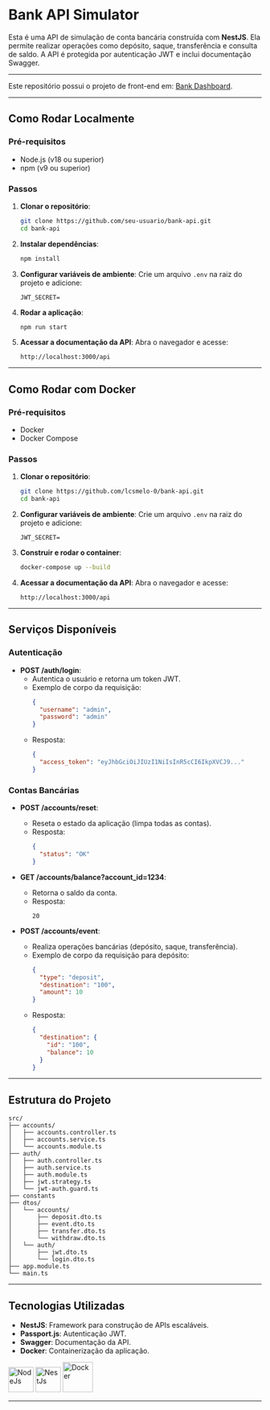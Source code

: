# Bank API Simulator

Esta é uma API de simulação de conta bancária construída com **NestJS**. Ela permite realizar operações como depósito, saque, transferência e consulta de saldo. A API é protegida por autenticação JWT e inclui documentação Swagger.

---

Este repositório possui o projeto de front-end em: [Bank Dashboard](https://github.com/lcsmelo-0/bank-dashboard).

---

## Como Rodar Localmente

### Pré-requisitos

- Node.js (v18 ou superior)
- npm (v9 ou superior)

### Passos

1. **Clonar o repositório**:

   ```bash
   git clone https://github.com/seu-usuario/bank-api.git
   cd bank-api
   ```

2. **Instalar dependências**:

   ```bash
   npm install
   ```

3. **Configurar variáveis de ambiente**:
   Crie um arquivo `.env` na raiz do projeto e adicione:

   ```env
   JWT_SECRET=
   ```

4. **Rodar a aplicação**:

   ```bash
   npm run start
   ```

5. **Acessar a documentação da API**:
   Abra o navegador e acesse:
   ```
   http://localhost:3000/api
   ```

---

## Como Rodar com Docker

### Pré-requisitos

- Docker
- Docker Compose

### Passos

1. **Clonar o repositório**:

   ```bash
   git clone https://github.com/lcsmelo-0/bank-api.git
   cd bank-api
   ```

2. **Configurar variáveis de ambiente**:
   Crie um arquivo `.env` na raiz do projeto e adicione:

   ```env
   JWT_SECRET=
   ```

3. **Construir e rodar o container**:

   ```bash
   docker-compose up --build
   ```

4. **Acessar a documentação da API**:
   Abra o navegador e acesse:
   ```
   http://localhost:3000/api
   ```

---

## Serviços Disponíveis

### Autenticação

- **POST /auth/login**:
  - Autentica o usuário e retorna um token JWT.
  - Exemplo de corpo da requisição:
    ```json
    {
      "username": "admin",
      "password": "admin"
    }
    ```
  - Resposta:
    ```json
    {
      "access_token": "eyJhbGciOiJIUzI1NiIsInR5cCI6IkpXVCJ9..."
    }
    ```

### Contas Bancárias

- **POST /accounts/reset**:

  - Reseta o estado da aplicação (limpa todas as contas).
  - Resposta:
    ```json
    {
      "status": "OK"
    }
    ```

- **GET /accounts/balance?account_id=1234**:

  - Retorna o saldo da conta.
  - Resposta:
    ```
    20
    ```

- **POST /accounts/event**:
  - Realiza operações bancárias (depósito, saque, transferência).
  - Exemplo de corpo da requisição para depósito:
    ```json
    {
      "type": "deposit",
      "destination": "100",
      "amount": 10
    }
    ```
  - Resposta:
    ```json
    {
      "destination": {
        "id": "100",
        "balance": 10
      }
    }
    ```

---

## Estrutura do Projeto

```
src/
├── accounts/
│   ├── accounts.controller.ts
│   ├── accounts.service.ts
│   └── accounts.module.ts
├── auth/
│   ├── auth.controller.ts
│   ├── auth.service.ts
│   ├── auth.module.ts
│   ├── jwt.strategy.ts
│   └── jwt-auth.guard.ts
├── constants
├── dtos/
│   └── accounts/
│       ├── deposit.dto.ts
│       ├── event.dto.ts
│       ├── transfer.dto.ts
│       └── withdraw.dto.ts
│   └── auth/
│       ├── jwt.dto.ts
│       └── login.dto.ts
├── app.module.ts
└── main.ts
```

---

## Tecnologias Utilizadas

- **NestJS**: Framework para construção de APIs escaláveis.
- **Passport.js**: Autenticação JWT.
- **Swagger**: Documentação da API.
- **Docker**: Containerização da aplicação.

<img src="https://images-cdn.openxcell.com/wp-content/uploads/2024/07/25090553/nodejs-inner.webp" alt="NodeJs" width="50" />
<img src="https://nestjs.com/img/logo-small.svg" alt="NestJs" width="50" />
<img src="https://www.docker.com/app/uploads/2023/05/symbol_blue-docker-logo.png" alt="Docker" width="60" />

---
